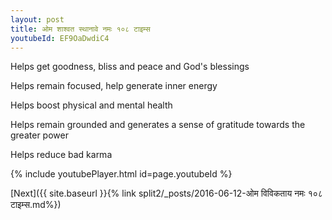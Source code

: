 ```yaml
---
layout: post
title: ओम शाश्वत स्थानावे नमः १०८ टाइम्स
youtubeId: EF9OaDwdiC4
---
```

 
 
Helps get goodness, bliss and peace and God's blessings
 
Helps remain focused, help generate inner energy 
 
Helps boost physical and mental health 
 
Helps remain grounded and generates a sense of gratitude towards the greater power 
 
Helps reduce bad karma
 
 
 
 


{% include youtubePlayer.html id=page.youtubeId %}
 
[Next]({{ site.baseurl }}{% link  split2/_posts/2016-06-12-ओम विविकताय नमः १०८ टाइम्स.md%})
 
